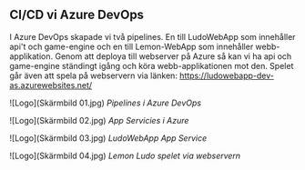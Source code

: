## CI/CD vi Azure DevOps ##

I Azure DevOps skapade vi två pipelines. En till LudoWebApp som innehåller api't och game-engine och en till Lemon-WebApp som innehåller webb-applikation. Genom att deploya till webserver på Azure så kan vi ha api och game-engine ständingt igång och köra webb-applikationen mot den. Spelet går även att spela på webservern via länken: https://ludowebapp-dev-as.azurewebsites.net/



![Logo](Skärmbild 01.jpg)
*Pipelines i Azure DevOps*

![Logo](Skärmbild 02.jpg)
*App Servicies i Azure*

![Logo](Skärmbild 03.jpg)
*LudoWebApp App Service*

![Logo](Skärmbild 04.jpg)
*Lemon Ludo spelet via webservern*
